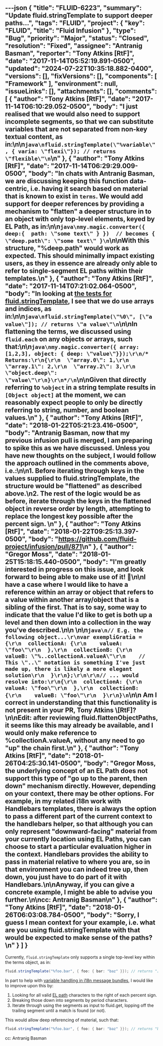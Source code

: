 ---json
{
  "title": "FLUID-6223",
  "summary": "Update fluid.stringTemplate to support deeper paths...",
  "tags": "FLUID",
  "project": {
    "key": "FLUID",
    "title": "Fluid Infusion"
  },
  "type": "Bug",
  "priority": "Major",
  "status": "Closed",
  "resolution": "Fixed",
  "assignee": "Antranig Basman",
  "reporter": "Tony Atkins [RtF]",
  "date": "2017-11-14T05:52:19.891-0500",
  "updated": "2024-07-22T10:35:18.882-0400",
  "versions": [],
  "fixVersions": [],
  "components": [
    "Framework"
  ],
  "environment": null,
  "issueLinks": [],
  "attachments": [],
  "comments": [
    {
      "author": "Tony Atkins [RtF]",
      "date": "2017-11-14T06:10:29.052-0500",
      "body": "I just realised that we would also need to support incomplete segments, so that we can substitute variables that are not separated from non-key textual content, as in:\n\n```java\nfluid.stringTemplate(\"%variable\", { varia: \"flexi\"}); // returns \"flexible\"\n```\n"
    },
    {
      "author": "Tony Atkins [RtF]",
      "date": "2017-11-14T06:29:29.009-0500",
      "body": "In chats with Antranig Basman, we are discussing keeping this function data-centric, i.e. having it search based on material that is known to exist in `terms`.  We would add support for deeper references by providing a mechanism to \"flatten\" a deeper structure in to an object with only top-level elements, keyed by EL Path, as in:\n\n```java\nmy.magic.converter({ deep:{  path: \"some text\" } })  // becomes { \"deep.path\": \"some text\" }\n```\n\nWith this structure, \"%deep.path\" would work as expected.  This should minimally impact existing users, as they in essence are already only able to refer to single-segment EL paths within their templates.\n"
    },
    {
      "author": "Tony Atkins [RtF]",
      "date": "2017-11-14T07:21:02.064-0500",
      "body": "In looking at [the tests for fluid.stringTemplate](https://github.com/fluid-project/infusion/blob/61f29d2051d3557fdac8a68060c51f861ea24cc0/tests/framework-tests/core/js/FluidJSTests.js#L383), I see that we do use arrays and indices, as in:\n\n```java\nfluid.stringTemplate(\"%0\", [\"a value\"]); // returns \"a value\"\n```\n\nIn flattening the terms, we discussed using `fluid.each` on any objects or arrays, such that:\n\n```java\nmy.magic.converter({ array: [1,2,3], object: { deep: \"value\"}});\r\n/* Returns:\r\n{\r\n  \"array.0\": 1,\r\n  \"array.1\": 2,\r\n  \"array.2\": 3,\r\n  \"object.deep\": \"value\"\r\n}\r\n*/\n```\n\nGiven that directly referring to `%object` in a string template results in `[Object object]` at the moment, we can reasonably expect people to only be directly referring to string, number, and boolean values.\n"
    },
    {
      "author": "Tony Atkins [RtF]",
      "date": "2018-01-22T05:21:23.416-0500",
      "body": "Antranig Basman, now that my previous infusion pull is merged, I am preparing to spike this as we have discussed.  Unless you have new thoughts on the subject, I would follow the approach outlined in the comments above, i.e.:\n\n1. Before iterating through keys in the values supplied to fluid.stringTemplate, the structure would be \"flattened\" as described above.\n2. The rest of the logic would be as before, iterate through the keys in the flattened object in reverse order by length, attempting to replace the longest key possible after the percent sign.&#x20;\n"
    },
    {
      "author": "Tony Atkins [RtF]",
      "date": "2018-01-22T09:25:13.397-0500",
      "body": "<https://github.com/fluid-project/infusion/pull/871>\n"
    },
    {
      "author": "Gregor Moss",
      "date": "2018-01-25T15:18:15.440-0500",
      "body": "I'm greatly interested in progress on this issue, and look forward to being able to make use of it! 🙂\n\nI have a case where I would like to have a reference within an array or object that refers to a value within another array/object that is a sibling of the first. That is to say, some way to indicate that the value I'd like to get is both up a level and then down into a collection in the way you've described.\n\n \n\n```java\n// E.g. the following object...\r\nvar exempliGratia = {\r\n  collectionA: {\r\n    valueA: \"foo\"\r\n  },\r\n  collectionB: {\r\n    valueB: \"%..collectionA.valueA\"\r\n    // This \"..\" notation is something I've just made up, there is likely a more elegant solution\r\n  }\r\n};\r\n\r\n// ... would resolve into:\r\n{\r\n  collectionA: {\r\n    valueA: \"foo\"\r\n  },\r\n  collectionB: {\r\n    valueB: \"foo\"\r\n  }\r\n}\n```\n\n Am I correct in understanding that this functionality is not present in your PR, Tony Atkins \\[RtF]?\n\nEdit: after reviewing fluid.flattenObjectPaths, it seems like this may already be available, and I would only make reference to %collectionA.valueA, without any need to go \"up\" the chain first.\n"
    },
    {
      "author": "Tony Atkins [RtF]",
      "date": "2018-01-26T04:25:30.141-0500",
      "body": "Gregor Moss, the underlying concept of an EL Path does not support this type of \"go up to the parent, then down\" mechanism directly.  However, depending on your context, there may be other options.  For example, in my related i18n work with Handlebars templates, there is always the option to pass a different part of the current context to the handlebars helper, so that although you can only represent \"downward-facing\" material from your currently location using EL Paths, you can choose to start a particular evaluation higher in the context.  Handlebars provides the ability to pass in material relative to where you are, so in that environment you can indeed tree up, then down, you just have to do part of it with Handlebars.\n\nAnyway, if you can give a concrete example, I might be able to advise you further.\n\ncc: Antranig Basman\n"
    },
    {
      "author": "Tony Atkins [RtF]",
      "date": "2018-01-26T06:03:08.784-0500",
      "body": "Sorry, I guess I mean context for your example, i.e. what are you using fluid.stringTemplate with that would be expected to make sense of the paths?\n"
    }
  ]
}
---
Currently, `fluid.stringTemplate` only supports a single top-level key within the terms object, as in:

```java
fluid.stringTemplate("%foo.bar", { foo: { bar: "baz" }}); // returns "[object Object].bar"
```

In part to help with [variable handling in i18n message bundles](https://issues.gpii.net/browse/GPII-2444), I would like to improve upon this by:

1. Looking for all valid [EL path](https://docs.fluidproject.org/infusion/development/FrameworkConcepts.html#el-paths) characters to the right of each percent sign.
2. Breaking those down into segments by period characters.
3. Iterate through using the segments as input to fluid.get, lopping off the trailing segment until a match is found (or not).

This would allow deep referencing of material, such that:

```java
fluid.stringTemplate("%foo.bar", { foo: { bar: "baz" }}); // returns "baz"
```

cc: Antranig Basman

        